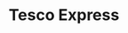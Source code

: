 ---
title: "Tesco Express"
url: /kings-lynn/tesco-express-saint-augustines-way/
shop: Lebensmittel
---